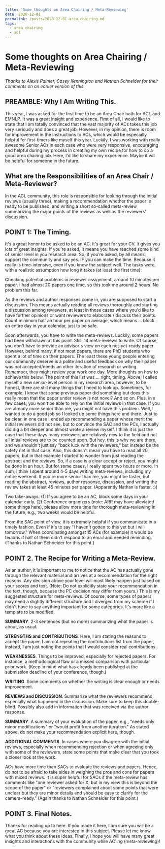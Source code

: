 ```yaml
---
title: 'Some thoughts on Area Chairing / Meta-Reviewing'
date: 2020-12-01
permalink: /posts/2020-12-01-area_chairing.md
tags:
  - area chairing
  - acl
---
```



Some thoughts on Area Chairing / Meta-Reviewing
======

*Thanks to Alexis Palmer, Casey Kennington and Nathan Schneider for their comments on an earlier version of this.*

PREAMBLE: Why I Am Writing This.
--------------------------------
This year, I was asked for the first time to be an Area Chair both for ACL and EMNLP. It was a great insight and experience. First of all, I would like to state that I am totally convinced that the vast majority of ACs takes this job very seriously and does a great job. However, in my opinion, there is room for improvement in the instructions to ACs, which would be especially helpful for first-timers like myself this year. Luckily, I was working with really awesome Senior ACs in each case who were very responsive, encouraging and helpful during my process in creating my own recipe for how to do a good area chairing job. Here, I'd like to share my experience. Maybe it will be helpful for someone in the future.


What are the Responsibilities of an Area Chair / Meta-Reviewer?
--------------
In the ACL community, this role is responsible for looking through the initial reviews (usually three), making a recommendation whether the paper is ready to be published, and writing a short so-called meta-review summarizing the major points of the reviews as well as the reviewers' discussion.

POINT 1: The Timing.
------
It's a great honor to be asked to be an AC. It's great for your CV. It gives you lots of great insights. If you're asked, it means you have reached some kind of senior level in you research area. So, if you're asked, by all means, support the community and say yes. IF you can make the time. Because it really is time-intensive, even if you know the subject well. The tasks were, with a realistic assumption how long it takes (at least the first time):

Checking potential problems in reviewer assignment, around 10 minutes per paper. I had almost 20 papers one time, so this took me around 2 hours. No problem this far.

As the reviews and author responses come in, you are supposed to start a discussion. This means actually reading all reviews thoroughly and starting a discussion among reviewers, at least in those cases where you'd like to have further opinions or want reviewers to elaborate / discuss their points. Count minimum half an hour per paper on average, which means ... block an entire day in your calendar, just to be safe.

Soon afterwards, you have to write the meta-reviews. Luckily, some papers had been withdrawn at this point. Still, 14 meta-reviews to write. Of course, you don't have to provide an advisor's view on each not-yet-ready paper. However, behind many, if not most papers, there are PhD students who spent a lot of time on their papers. The least these young people entering our community deserve is a polite and useful feedback on why their paper was not accepted/needs an other iteration of research or writing. Remember, they might review your work one day. More thoughts on how to achieve this below. The point of this list was ... right, timing. Above, I called myself a new senior-level person in my research area, however, to be honest, there are still many things that I need to look up. Sometimes, for example, I know that some previous paper did something but does this really mean that the paper under review is not novel? And so on. Plus, in a few cases, you won't be able to rely on the initial reviews in that case. If you are already more senior than me, you might not have this problem. Well, I wanted to do a good job so I looked up some things here and there. Just to be clear, in one case I ended up recommending a paper whose merit the initial reviewers did not see, but to convince the SAC and the PCs, I actually did dig a bit deeper and almost wrote a review myself. I think it is just the case that these days many reviewers are relatively new to the field and not all initial reviews are to be counted upon. But hey, this is why we are there, and we shouldn't just say "back luck with the reviewers," but instead be the safety net in that case. Also, this doesn't mean you have to read all 20 papers, but in that example I started to wonder from just reading the abstract and the reviews. So, if a case is a clear accept or reject, you might be done in an hour. But for some cases, I really spent two hours or more. In sum, I think I spent around 4-5 days writing meta-reviews, including my entire weekend. If you're more  senior than me, you might be faster, but reading the abstract, reviews, author response, discussion, and writing the review takes at least 45 minutes per paper. (Apparently Nathan is faster. :))

Two take-aways: (1) If you agree to be an AC, block some days in your calendar early. (2) Conference organizers (note: ARR may have alleviated some things here), please allow more time for thorough meta-reviewing in the future, e.g., two weeks would be helpful.

From the SAC point of view, it is extremely helpful if you communicate in a timely fashion. Even if it's to say "I haven't gotten to this yet but I will tomorrow." When coordinating amongst 15 ACs (for example) it would be tedious if half of them didn't respond to an email and needed reminding. (Thanks to Nathan Schneider for this point.)


POINT 2. The Recipe for Writing a Meta-Review.
------
As an author, it is important to me to notice that the AC has actually gone through the relevant material and arrives at a recommendation for the right reasons. Any decision above your level will most likely happen just based on your scores and text. (Note: Do not explicitly state your recommendation in the text, though, because the PC decision may differ from yours.) This is my suggested structure for meta-reviews. Of course, some types of papers may need a slightly different structure and I diverged from my scheme if I didn't have to say anything important for some categories. It's more like a template to be modified.

**SUMMARY**. 2-3 sentences (but no more) summarizing what the paper is about, as usual.

**STRENGTHS and CONTRIBUTIONS**. Here, I am stating the reasons to accept the paper. I am not repeating the contributions list from the paper, instead, I am just noting the points that I would consider real contributions.

**WEAKNESSES**. Things to be improved, especially for rejected papers. For instance, a methodological flaw or a missed comparison with particular prior work. (Keep in mind what has already been published at the submission deadline of your conference, though.)

**WRITING**. Some comments on whether the writing is clear enough or needs improvement.

**REVIEWS and DISCUSSION**. Summarize what the reviewers recommend, especially what happened in the discussion. Make sure to keep this double-blind. Possibly also add in information that was received via the author response.

**SUMMARY**. A summary of your evaluation of the paper, e.g., "needs only minor modifications" or "would profit from another iteration." As stated above, do not make your recommendation explicit here, though.

**ADDITIONAL COMMENTS**. In cases where you disagree with the initial reviews, especially when recommending rejection or when agreeing only with some of the reviewers, state some points that make clear that you took a closer look at the work.

ACs have more time than SACs to evaluate the reviews and papers. Hence, do not to be afraid to take sides in weighing the pros and cons for papers with mixed reviews. It is super helpful for SACs if the meta-review has comments like "one reviewer asked for X, but in my view this is beyond the scope of the paper" or "reviewers complained about some points that were unclear but they are minor details and should be easy to clarify for the camera-ready." (Again thanks to Nathan Schneider for this point.)

POINT 3. Final Notes.
-------
Thanks for reading up to here. If you made it here, I am sure you will be a great AC because you are interested in this subject. Please let me know what you think about these ideas. Finally, I hope you will have many great insights and interactions with the community while AC'ing (meta-reviewing)!
